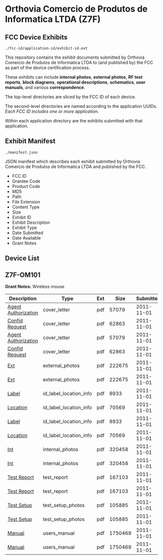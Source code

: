 # Orthovia Comercio de Produtos de Informatica LTDA (Z7F)
## FCC Device Exhibits

```
./fcc-id/application-id/exhibit-id.ext
```

This repository contains the exhibit documents submitted by Orthovia Comercio de Produtos de Informatica LTDA to (and published by) the FCC as part of the device certification process.

These exhibits can include **internal photos**, **external photos**, **RF test reports**, **block diagrams**, **operational descriptions**, **schematics**, **user manuals**, and various **correspondence**.

The top-level directories are sliced by the FCC ID of each device.

The second-level directories are named according to the application UUIDs. *Each FCC ID includes one or more application.*

Within each application directory are the exhibits submitted with that application. 

## Exhibit Manifest

```
./manifest.json
```

JSON manifest which describes each exhibit submitted by Orthovia Comercio de Produtos de Informatica LTDA and published by the FCC.

- FCC ID
- Grantee Code
- Product Code
- MD5
- Path
- File Extension
- Content Type
- Size
- Exhibit ID
- Exhibit Description
- Exhibit Type
- Date Submitted
- Date Available
- Grant Notes

## Device List
## Z7F-OM101
**Grant Notes:** Wireless mouse

| Description | Type | Ext | Size | Submitted | Available |
| ----------- | ---- | --- | ---- | --------- | --------- |
| [Agent Authorization](Z7F-OM101/cdde26e5be90e02c8e3f804924b9e20f/1571647.pdf) | cover_letter | pdf | 57079 | 2011-11-01 | 2011-11-01 |
| [Confid Request](Z7F-OM101/cdde26e5be90e02c8e3f804924b9e20f/1571648.pdf) | cover_letter | pdf | 62863 | 2011-11-01 | 2011-11-01 |
| [Agent Authorization](Z7F-OM101/cdde26e5be90e02c8e3f804924b9e20f/1571647.pdf) | cover_letter | pdf | 57079 | 2011-11-01 | 2011-11-01 |
| [Confid Request](Z7F-OM101/cdde26e5be90e02c8e3f804924b9e20f/1571648.pdf) | cover_letter | pdf | 62863 | 2011-11-01 | 2011-11-01 |
| [Ext](Z7F-OM101/cdde26e5be90e02c8e3f804924b9e20f/1571650.pdf) | external_photos | pdf | 222675 | 2011-11-01 | 2011-11-01 |
| [Ext](Z7F-OM101/cdde26e5be90e02c8e3f804924b9e20f/1571650.pdf) | external_photos | pdf | 222675 | 2011-11-01 | 2011-11-01 |
| [Label](Z7F-OM101/cdde26e5be90e02c8e3f804924b9e20f/1571652.pdf) | id_label_location_info | pdf | 8933 | 2011-11-01 | 2011-11-01 |
| [Location](Z7F-OM101/cdde26e5be90e02c8e3f804924b9e20f/1571653.pdf) | id_label_location_info | pdf | 70569 | 2011-11-01 | 2011-11-01 |
| [Label](Z7F-OM101/cdde26e5be90e02c8e3f804924b9e20f/1571652.pdf) | id_label_location_info | pdf | 8933 | 2011-11-01 | 2011-11-01 |
| [Location](Z7F-OM101/cdde26e5be90e02c8e3f804924b9e20f/1571653.pdf) | id_label_location_info | pdf | 70569 | 2011-11-01 | 2011-11-01 |
| [Int](Z7F-OM101/cdde26e5be90e02c8e3f804924b9e20f/1571651.pdf) | internal_photos | pdf | 320458 | 2011-11-01 | 2011-11-01 |
| [Int](Z7F-OM101/cdde26e5be90e02c8e3f804924b9e20f/1571651.pdf) | internal_photos | pdf | 320458 | 2011-11-01 | 2011-11-01 |
| [Test Report](Z7F-OM101/cdde26e5be90e02c8e3f804924b9e20f/1571645.pdf) | test_report | pdf | 167103 | 2011-11-01 | 2011-11-01 |
| [Test Report](Z7F-OM101/cdde26e5be90e02c8e3f804924b9e20f/1571645.pdf) | test_report | pdf | 167103 | 2011-11-01 | 2011-11-01 |
| [Test Setup](Z7F-OM101/cdde26e5be90e02c8e3f804924b9e20f/1571646.pdf) | test_setup_photos | pdf | 105885 | 2011-11-01 | 2011-11-01 |
| [Test Setup](Z7F-OM101/cdde26e5be90e02c8e3f804924b9e20f/1571646.pdf) | test_setup_photos | pdf | 105885 | 2011-11-01 | 2011-11-01 |
| [Manual](Z7F-OM101/cdde26e5be90e02c8e3f804924b9e20f/1571655.pdf) | users_manual | pdf | 1750469 | 2011-11-01 | 2011-11-01 |
| [Manual](Z7F-OM101/cdde26e5be90e02c8e3f804924b9e20f/1571655.pdf) | users_manual | pdf | 1750469 | 2011-11-01 | 2011-11-01 |
